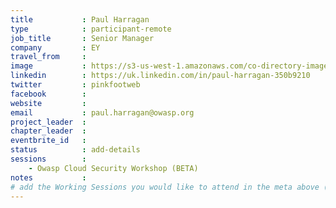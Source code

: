 ```yaml
---
title           : Paul Harragan
type            : participant-remote
job_title       : Senior Manager
company         : EY
travel_from     :
image           : https://s3-us-west-1.amazonaws.com/co-directory-images/paul-harragan-350b9210.jpg
linkedin        : https://uk.linkedin.com/in/paul-harragan-350b9210
twitter         : pinkfootweb
facebook        :
website         :
email           : paul.harragan@owasp.org
project_leader  :
chapter_leader  :
eventbrite_id   :
status          : add-details
sessions        :
    - Owasp Cloud Security Workshop (BETA)
notes           :
# add the Working Sessions you would like to attend in the meta above (use the session's title) e.g. sessions (one per line): -Security Playbooks Diagrams -Hackathon Daily Sessions
---
```


<!-- put more details about participant here -->
